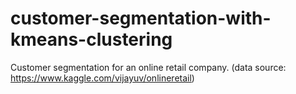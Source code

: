 # customer-segmentation-with-kmeans-clustering
Customer segmentation for an online retail company. (data source: https://www.kaggle.com/vijayuv/onlineretail)
